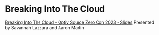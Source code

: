 # Breaking Into The Cloud

[Breaking Into The Cloud - Optiv Source Zero Con 2023 - Slides](https://github.com/lazzslayer/Breaking-Into-The-Cloud-Slides/blob/main/BreakingIntoTheCloud.pdf)
Presented by Savannah Lazzara and Aaron Martin
